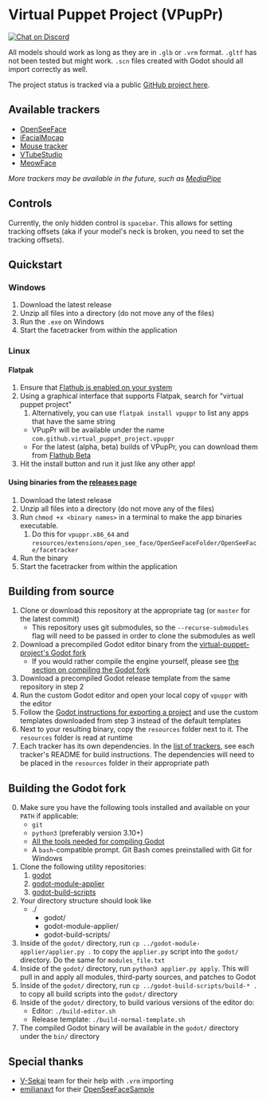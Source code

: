 # Virtual Puppet Project (VPupPr)

[![Chat on Discord](https://img.shields.io/discord/853476898071117865?label=chat&logo=discord)](https://discord.gg/6mcdWWBkrr)

All models should work as long as they are in `.glb` or `.vrm` format. `.gltf` has not been tested but might work. `.scn` files created with Godot should all import correctly as well.

The project status is tracked via a public [GitHub project here](https://github.com/orgs/virtual-puppet-project/projects/1/views/2).

## Available trackers
* [OpenSeeFace](https://github.com/emilianavt/OpenSeeFace)
* [iFacialMocap](https://www.ifacialmocap.com/)
* [Mouse tracker](https://github.com/virtual-puppet-project/mouse-tracker)
* [VTubeStudio](https://github.com/virtual-puppet-project/vtube-studio-tracker)
* [MeowFace](https://github.com/virtual-puppet-project/meowface-tracker)

*More trackers may be available in the future, such as [MediaPipe](https://google.github.io/mediapipe/)*

## Controls

Currently, the only hidden control is `spacebar`. This allows for setting tracking offsets (aka if your model's
neck is broken, you need to set the tracking offsets).

## Quickstart

### Windows
1. Download the latest release
2. Unzip all files into a directory (do not move any of the files)
3. Run the `.exe` on Windows
4. Start the facetracker from within the application

### Linux

#### Flatpak
1. Ensure that [Flathub is enabled on your system](https://flatpak.org/setup/)
2. Using a graphical interface that supports Flatpak, search for "virtual puppet project"
   1. Alternatively, you can use `flatpak install vpuppr` to list any apps that have the same string
   * VPupPr will be available under the name `com.github.virtual_puppet_project.vpuppr`
   * For the latest (alpha, beta) builds of VPupPr, you can download them from [Flathub Beta](https://beta.flathub.org/)
4. Hit the install button and run it just like any other app!

#### Using binaries from the [releases page](https://github.com/virtual-puppet-project/vpuppr/releases)
1. Download the latest release
2. Unzip all files into a directory (do not move any of the files)
3. Run `chmod +x <binary names>` in a terminal to make the app binaries executable.
   1. Do this for `vpuppr.x86_64` and `resources/extensions/open_see_face/OpenSeeFaceFolder/OpenSeeFace/facetracker`
4. Run the binary
5. Start the facetracker from within the application

## Building from source
1. Clone or download this repository at the appropriate tag (or `master` for the latest commit)
   * This repository uses git submodules, so the `--recurse-submodules` flag will need to be passed in order to clone the submodules as well
2. Download a precompiled Godot editor binary from the [virtual-puppet-project's Godot fork](https://github.com/virtual-puppet-project/godot/releases) <!-- TODO update this to use the godot-builds binaries once that is complete -->
   * If you would rather compile the engine yourself, please see [the section on compiling the Godot fork](#building-the-godot-fork)
3. Download a precompiled Godot release template from the same repository in step 2
4. Run the custom Godot editor and open your local copy of `vpuppr` with the editor
5. Follow the [Godot instructions for exporting a project](https://docs.godotengine.org/en/stable/tutorials/export/exporting_projects.html) and use the custom templates downloaded from step 3 instead of the default templates
6. Next to your resulting binary, copy the `resources` folder next to it. The `resources` folder is read at runtime
7. Each tracker has its own dependencies. In the [list of trackers](https://github.com/virtual-puppet-project/.github/blob/master/profile/README.md), see each tracker's README for build instructions. The dependencies will need to be placed in the `resources` folder in their appropriate path

<!--Gonna uncomment this for now, when the forks to build are all set up the instructions can be moved over -->

## Building the Godot fork
0. Make sure you have the following tools installed and available on your `PATH` if applicable:
   * `git`
   * `python3` (preferably version 3.10+)
   * [All the tools needed for compiling Godot](https://docs.godotengine.org/en/stable/development/compiling/introduction_to_the_buildsystem.html)
   * A `bash`-compatible prompt. Git Bash comes preinstalled with Git for Windows
1. Clone the following utility repositories:
   1. [godot](https://github.com/godotengine/godot)
   2. [godot-module-applier](https://github.com/virtual-puppet-project/godot-module-applier)
   3. [godot-build-scripts](https://github.com/virtual-puppet-project/godot-build-scripts)
2. Your directory structure should look like
   * ./
       * godot/
       * godot-module-applier/
       * godot-build-scripts/
3. Inside of the `godot/` directory, run `cp ../godot-module-applier/applier.py .` to copy the `applier.py` script into the `godot/` directory. Do the same for `modules_file.txt`
4. Inside of the `godot/` directory, run `python3 applier.py apply`. This will pull in and apply all modules, third-party sources, and patches to Godot
5. Inside of the `godot/` directory, run `cp ../godot-build-scripts/build-* .` to copy all build scripts into the `godot/` directory
6. Inside of the `godot/` directory, to build various versions of the editor do:
   * Editor: `./build-editor.sh`
   * Release template: `./build-normal-template.sh`
7. The compiled Godot binary will be available in the `godot/` directory under the `bin/` directory

<!-- These instructions are probably more fit for the Godot fork, than here. -->

## Special thanks
* [V-Sekai](https://github.com/V-Sekai) team for their help with `.vrm` importing
* [emilianavt](https://github.com/emilianavt) for their [OpenSeeFaceSample](https://github.com/emilianavt/OpenSeeFaceSample)
